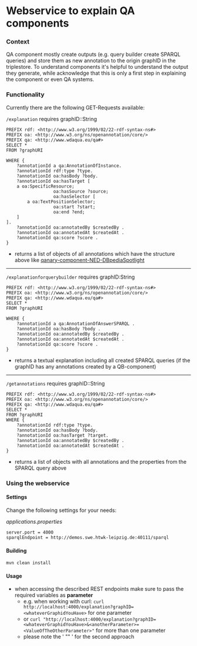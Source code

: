 # Webservice to explain QA components

### Context
QA component mostly create outputs (e.g. query builder create SPARQL queries) and store them as new annotation to the origin graphID in the triplestore. To understand components it's helpful to understand the output they generate, while acknowledge that this is only a first step in explaining the component or even QA systems.

### Functionality
Currently there are the following GET-Requests available:

`/explanation` requires graphID::String
```
PREFIX rdf: <http://www.w3.org/1999/02/22-rdf-syntax-ns#>
PREFIX oa: <http://www.w3.org/ns/openannotation/core/>
PREFIX qa: <http://www.wdaqua.eu/qa#>
SELECT *
FROM ?graphURI

WHERE {
  	?annotationId a qa:AnnotationOfInstance.
    ?annotationId rdf:type ?type.
    ?annotationId oa:hasBody ?body.
    ?annotationId oa:hasTarget [
	a oa:SpecificResource;
                  oa:hasSource ?source;
                  oa:hasSelector [
    	a oa:TextPositionSelector;
                  oa:start ?start;
                  oa:end ?end;
    ]
].
    ?annotationId oa:annotatedBy $createdBy .
    ?annotationId oa:annotatedAt $createdAt .
    ?annotationId qa:score ?score .
}
```
- returns a list of objects of all annotations which have the structure above like [qanary-component-NED-DBpediaSpotlight](https://github.com/WDAqua/Qanary-question-answering-components/tree/master/qanary-component-NED-DBpediaSpotlight)
---
`/explanationforquerybuilder` requires graphID:String
```
PREFIX rdf: <http://www.w3.org/1999/02/22-rdf-syntax-ns#>
PREFIX oa: <http://www.w3.org/ns/openannotation/core/>
PREFIX qa: <http://www.wdaqua.eu/qa#>
SELECT *
FROM ?graphURI

WHERE {
    ?annotationId a qa:AnnotationOfAnswerSPARQL .
    ?annotationId oa:hasBody ?body .
    ?annotationId oa:annotatedBy $createdBy .
    ?annotationId oa:annotatedAt $createdAt .
    ?annotationId qa:score ?score .
}
```
- returns a textual explanation including all created SPARQL queries (if the graphID has any annotations created by a QB-component)
---
`/getannotations` requires graphID::String
```
PREFIX rdf: <http://www.w3.org/1999/02/22-rdf-syntax-ns#>
PREFIX oa: <http://www.w3.org/ns/openannotation/core/>
PREFIX qa: <http://www.wdaqua.eu/qa#>
SELECT *
FROM ?graphURI
WHERE {
    ?annotationId rdf:type ?type.
    ?annotationId oa:hasBody ?body.
    ?annotationId oa:hasTarget ?target.
    ?annotationId oa:annotatedBy $createdBy .
    ?annotationId oa:annotatedAt $createdAt .
}
```
- returns a list of objects with all annotations and the properties from the SPARQL query above

### Using the webservice

#### Settings
Change the following settings for your needs:

*applications.properties*
```
server.port = 4000
sparqlEndpoint = http://demos.swe.htwk-leipzig.de:40111/sparql
```
#### Building
`mvn clean install`
#### Usage
- when accessing the described REST endpoints make sure to pass the required variables as **parameter**
  - e.g. when working with curl: `curl http://localhost:4000/explanation?graphID=<whateverGraphidYouHave>` for one parameter
  - or `curl "http://localhost:4000/explanation?graphID=<whateverGraphidYouHave>&<anotherParameter>=<ValueOfTheOtherParameter>"` for more than one parameter
  - please note the ' "" ' for the second approach
